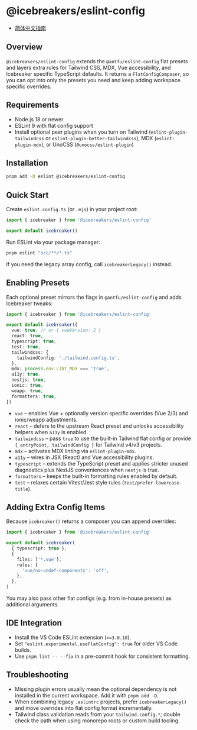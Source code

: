 # @icebreakers/eslint-config

- [简体中文指南](./README.zh.md)

## Overview

`@icebreakers/eslint-config` extends the `@antfu/eslint-config` flat
presets and layers extra rules for Tailwind CSS, MDX, Vue accessibility,
and Icebreaker specific TypeScript defaults. It returns a
`FlatConfigComposer`, so you can opt into only the presets you need and
keep adding workspace specific overrides.

## Requirements

- Node.js 18 or newer
- ESLint 9 with flat config support
- Install optional peer plugins when you turn on Tailwind (`eslint-plugin-tailwindcss`
  or `eslint-plugin-better-tailwindcss`), MDX (`eslint-plugin-mdx`), or UnoCSS
  (`@unocss/eslint-plugin`)

## Installation

```bash
pnpm add -D eslint @icebreakers/eslint-config
```

## Quick Start

Create `eslint.config.ts` (or `.mjs`) in your project root:

```ts
import { icebreaker } from '@icebreakers/eslint-config'

export default icebreaker()
```

Run ESLint via your package manager:

```bash
pnpm eslint "src/**/*.ts"
```

If you need the legacy array config, call `icebreakerLegacy()` instead.

## Enabling Presets

Each optional preset mirrors the flags in `@antfu/eslint-config` and adds
Icebreaker tweaks:

```ts
import { icebreaker } from '@icebreakers/eslint-config'

export default icebreaker({
  vue: true, // or { vueVersion: 2 }
  react: true,
  typescript: true,
  test: true,
  tailwindcss: {
    tailwindConfig: './tailwind.config.ts',
  },
  mdx: process.env.LINT_MDX === 'true',
  a11y: true,
  nestjs: true,
  ionic: true,
  weapp: true,
  formatters: true,
})
```

- `vue` – enables Vue + optionally version specific overrides (Vue 2/3) and
  ionic/weapp adjustments.
- `react` – defers to the upstream React preset and unlocks accessibility
  helpers when `a11y` is enabled.
- `tailwindcss` – pass `true` to use the built-in Tailwind flat config or
  provide `{ entryPoint, tailwindConfig }` for Tailwind v4/v3 projects.
- `mdx` – activates MDX linting via `eslint-plugin-mdx`.
- `a11y` – wires in JSX (React) and Vue accessibility plugins.
- `typescript` – extends the TypeScript preset and applies stricter unused
  diagnostics plus NestJS conveniences when `nestjs` is true.
- `formatters` – keeps the built-in formatting rules enabled by default.
- `test` – relaxes certain Vitest/Jest style rules (`test/prefer-lowercase-title`).

## Adding Extra Config Items

Because `icebreaker()` returns a composer you can append overrides:

```ts
import { icebreaker } from '@icebreakers/eslint-config'

export default icebreaker(
  { typescript: true },
  {
    files: ['*.vue'],
    rules: {
      'vue/no-undef-components': 'off',
    },
  },
)
```

You may also pass other flat configs (e.g. from in-house presets) as
additional arguments.

## IDE Integration

- Install the VS Code ESLint extension (`>=3.0.10`).
- Set `"eslint.experimental.useFlatConfig": true` for older VS Code builds.
- Use `pnpm lint -- --fix` in a pre-commit hook for consistent formatting.

## Troubleshooting

- Missing plugin errors usually mean the optional dependency is not
  installed in the current workspace. Add it with `pnpm add -D`.
- When combining legacy `.eslintrc` projects, prefer `icebreakerLegacy()`
  and move overrides into flat config format incrementally.
- Tailwind class validation reads from your `tailwind.config.*`; double check
  the path when using monorepo roots or custom build tooling.
